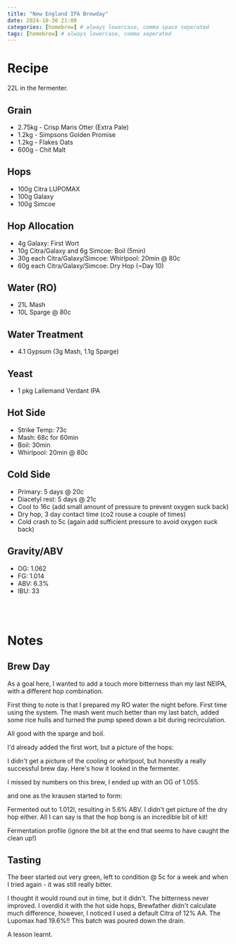 ```yaml
---
title: "New England IPA Brewday"
date: 2024-10-30 21:00
categories: [homebrew] # always lowercase, comma space seperated
tags: [homebrew] # always lowercase, comma seperated
---
```


# Recipe

22L in the fermenter.

## Grain
- 2.75kg - Crisp Maris Otter (Extra Pale)
- 1.2kg - Simpsons Golden Promise
- 1.2kg - Flakes Oats
- 600g - Chit Malt

 ## Hops
- 100g Citra LUPOMAX
- 100g Galaxy
- 100g Simcoe

## Hop Allocation
- 4g Galaxy: First Wort
- 10g Citra/Galaxy and 6g Simcoe: Boil (5min)
- 30g each Citra/Galaxy/Simcoe: Whirlpool: 20min @ 80c
- 60g each Citra/Galaxy/Simcoe: Dry Hop (~Day 10)

## Water (RO)
- 21L Mash
- 10L Sparge @ 80c

## Water Treatment
 - 4.1 Gypsum (3g Mash, 1.1g Sparge)

## Yeast
 - 1 pkg Lallemand Verdant IPA

## Hot Side
- Strike Temp: 73c
- Mash: 68c for 60min
- Boil: 30min
- Whirlpool: 20min @ 80c

## Cold Side
- Primary: 5 days @ 20c
- Diacetyl rest: 5 days @ 21c
- Cool to 16c (add small amount of pressure to prevent oxygen suck back)
- Dry hop, 3 day contact time (co2 rouse a couple of times)
- Cold crash to 5c (again add sufficient pressure to avoid oxygen suck back)

## Gravity/ABV
- OG: 1.062
- FG: 1.014
- ABV: 6.3%
- IBU: 33

<br><br>

# Notes

## Brew Day
As a goal here, I wanted to add a touch more bitterness than my last NEIPA, with a different hop combination.

First thing to note is that I prepared my RO water the night before. First time using the system. The mash went much better than my last batch, added some rice hulls and turned the pump speed down a bit during recirculation.

<!---
![RO Water](assets/images/homebrew/hb_neipa-oct2024/neipa_1_ro-water.jpg)

![Mash](assets/images/homebrew/hb_neipa-oct2024/neipa_1_mash.jpg)
-->
All good with the sparge and boil.
<!---
![Boil Start](assets/images/homebrew/hb_neipa-oct2024/neipa_1_boil-start.jpg)
-->
I'd already added the first wort, but a picture of the hops:
<!---
![Boil Start](assets/images/homebrew/hb_neipa-oct2024/neipa_1_hops.jpg)
-->
I didn't get a picture of the cooling or whirlpool, but honestly a really successful brew day. Here's how it looked in the fermenter.
<!---
![Fermenter](assets/images/homebrew/hb_neipa-oct2024/neipa_1_fermenter.jpg)
-->
I missed by numbers on this brew, I ended up with an OG of 1.055.

and one as the krausen started to form:
<!---
![Fermenting](assets/images/homebrew/hb_neipa-oct2024/neipa_1_fermenting.jpg)
-->
Fermented out to 1.012l, resulting in 5.6% ABV. I didn't get picture of the dry hop either. All I can say is that the hop bong is an incredible bit of kit!
<!---
![Transfer](assets/images/homebrew/hb_neipa-oct2024/neipa_1_fermenting.jpg)
-->
Fermentation profile (ignore the bit at the end that seems to have caught the clean up!)
<!---
![Fermentation tracking](assets/images/homebrew/hb_neipa-oct2024/neipa_1_pill.jpg)
-->

## Tasting
The beer started out very green, left to condition @ 5c for a week and when I tried again - it was still really bitter.
<!---
![Glass](assets/images/homebrew/hb_neipa-oct2024/neipa_1_glass.jpg)
-->
I thought it would round out in time, but it didn't. The bitterness never improved. I overdid it with the hot side hops, Brewfather didn't calculate much difference, however, I noticed I used a default Citra of 12% AA. The Lupomax had 19.6%!! This batch was poured down the drain.

A lesson learnt.